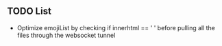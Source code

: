 ## TODO List

- Optimize emojiList by checking if innerhtml == ' ' before pulling all the files through the websocket tunnel
